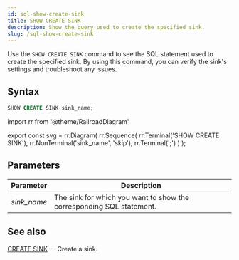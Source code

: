 ```yaml
---
id: sql-show-create-sink
title: SHOW CREATE SINK
description: Show the query used to create the specified sink.
slug: /sql-show-create-sink
---
```


<head>
  <link rel="canonical" href="https://docs.risingwave.com/docs/current/sql-show-create-sink/" />
</head>

Use the `SHOW CREATE SINK` command to see the SQL statement used to create the specified sink. By
using this command, you can verify the sink's settings and troubleshoot any issues.

## Syntax

```sql
SHOW CREATE SINK sink_name;
```

import rr from '@theme/RailroadDiagram'

export const svg = rr.Diagram(
rr.Sequence(
rr.Terminal('SHOW CREATE SINK'),
rr.NonTerminal('sink_name', 'skip'),
rr.Terminal(';')
)
);

<Drawer SVG={svg} />

## Parameters

| Parameter   | Description                                                          |
| ----------- | -------------------------------------------------------------------- |
| _sink_name_ | The sink for which you want to show the corresponding SQL statement. |

## See also

[CREATE SINK](sql-create-sink.md) — Create a sink.
